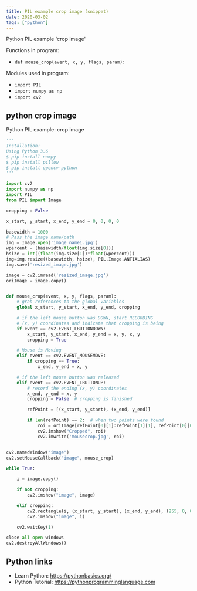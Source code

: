 ```yaml
---
title: PIL example crop image (snippet)
date: 2020-03-02
tags: ["python"]
---
```

Python PIL example 'crop image'

Functions in program: 
* `def mouse_crop(event, x, y, flags, param):`

Modules used in program: 
* `import PIL`
* `import numpy as np`
* `import cv2`

## python crop image

Python PIL example: crop image

```python
'''
Installation:
Using Python 3.6
$ pip install numpy
$ pip install pillow
$ pip install opencv-python
'''

import cv2
import numpy as np
import PIL
from PIL import Image

cropping = False

x_start, y_start, x_end, y_end = 0, 0, 0, 0

basewidth = 1000
# Pass the image name/path
img = Image.open('image_name1.jpg')
wpercent = (basewidth/float(img.size[0]))
hsize = int((float(img.size[1])*float(wpercent)))
img=img.resize((basewidth, hsize), PIL.Image.ANTIALIAS)
img.save('resized_image.jpg')

image = cv2.imread('resized_image.jpg')
oriImage = image.copy()


def mouse_crop(event, x, y, flags, param):
    # grab references to the global variables
    global x_start, y_start, x_end, y_end, cropping

    # if the left mouse button was DOWN, start RECORDING
    # (x, y) coordinates and indicate that cropping is being
    if event == cv2.EVENT_LBUTTONDOWN:
        x_start, y_start, x_end, y_end = x, y, x, y
        cropping = True

    # Mouse is Moving
    elif event == cv2.EVENT_MOUSEMOVE:
        if cropping == True:
            x_end, y_end = x, y

    # if the left mouse button was released
    elif event == cv2.EVENT_LBUTTONUP:
        # record the ending (x, y) coordinates
        x_end, y_end = x, y
        cropping = False  # cropping is finished

        refPoint = [(x_start, y_start), (x_end, y_end)]

        if len(refPoint) == 2:  # when two points were found
            roi = oriImage[refPoint[0][1]:refPoint[1][1], refPoint[0][0]:refPoint[1][0]]
            cv2.imshow("Cropped", roi)
            cv2.imwrite('mousecrop.jpg', roi)


cv2.namedWindow("image")
cv2.setMouseCallback("image", mouse_crop)

while True:

    i = image.copy()

    if not cropping:
        cv2.imshow("image", image)

    elif cropping:
        cv2.rectangle(i, (x_start, y_start), (x_end, y_end), (255, 0, 0), 2)
        cv2.imshow("image", i)

    cv2.waitKey(1)

close all open windows
cv2.destroyAllWindows()

```

## Python links

- Learn Python: https://pythonbasics.org/
- Python Tutorial: https://pythonprogramminglanguage.com
